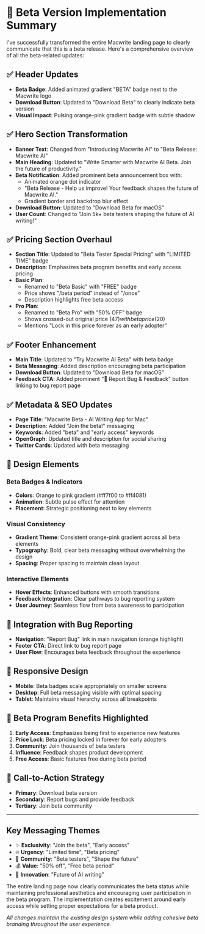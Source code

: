 # 🚀 Beta Version Implementation Summary

I've successfully transformed the entire Macwrite landing page to clearly communicate that this is a beta release. Here's a comprehensive overview of all the beta-related updates:

## ✅ **Header Updates**

- **Beta Badge**: Added animated gradient "BETA" badge next to the Macwrite logo
- **Download Button**: Updated to "Download Beta" to clearly indicate beta version
- **Visual Impact**: Pulsing orange-pink gradient badge with subtle shadow

## ✅ **Hero Section Transformation**

- **Banner Text**: Changed from "Introducing Macwrite AI" to "Beta Release: Macwrite AI"
- **Main Heading**: Updated to "Write Smarter with Macwrite AI Beta. Join the future of productivity."
- **Beta Notification**: Added prominent beta announcement box with:
  - Animated orange dot indicator
  - "Beta Release - Help us improve! Your feedback shapes the future of Macwrite AI."
  - Gradient border and backdrop blur effect
- **Download Button**: Updated to "Download Beta for macOS"
- **User Count**: Changed to "Join 5k+ beta testers shaping the future of AI writing!"

## ✅ **Pricing Section Overhaul**

- **Section Title**: Updated to "Beta Tester Special Pricing" with "LIMITED TIME" badge
- **Description**: Emphasizes beta program benefits and early access pricing
- **Basic Plan**:
  - Renamed to "Beta Basic" with "FREE" badge
  - Price shows "/beta period" instead of "/once"
  - Description highlights free beta access
- **Pro Plan**:
  - Renamed to "Beta Pro" with "50% OFF" badge
  - Shows crossed-out original price ($47) with beta price ($20)
  - Mentions "Lock in this price forever as an early adopter"

## ✅ **Footer Enhancement**

- **Main Title**: Updated to "Try Macwrite AI Beta" with beta badge
- **Beta Messaging**: Added description encouraging beta participation
- **Download Button**: Updated to "Download Beta for macOS"
- **Feedback CTA**: Added prominent "🐛 Report Bug & Feedback" button linking to bug report page

## ✅ **Metadata & SEO Updates**

- **Page Title**: "Macwrite Beta - AI Writing App for Mac"
- **Description**: Added "Join the beta!" messaging
- **Keywords**: Added "beta" and "early access" keywords
- **OpenGraph**: Updated title and description for social sharing
- **Twitter Cards**: Updated with beta messaging

## 🎨 **Design Elements**

### Beta Badges & Indicators

- **Colors**: Orange to pink gradient (#ff7f00 to #ff4081)
- **Animation**: Subtle pulse effect for attention
- **Placement**: Strategic positioning next to key elements

### Visual Consistency

- **Gradient Theme**: Consistent orange-pink gradient across all beta elements
- **Typography**: Bold, clear beta messaging without overwhelming the design
- **Spacing**: Proper spacing to maintain clean layout

### Interactive Elements

- **Hover Effects**: Enhanced buttons with smooth transitions
- **Feedback Integration**: Clear pathways to bug reporting system
- **User Journey**: Seamless flow from beta awareness to participation

## 🔗 **Integration with Bug Reporting**

- **Navigation**: "Report Bug" link in main navigation (orange highlight)
- **Footer CTA**: Direct link to bug report page
- **User Flow**: Encourages beta feedback throughout the experience

## 📱 **Responsive Design**

- **Mobile**: Beta badges scale appropriately on smaller screens
- **Desktop**: Full beta messaging visible with optimal spacing
- **Tablet**: Maintains visual hierarchy across all breakpoints

## 🚀 **Beta Program Benefits Highlighted**

1. **Early Access**: Emphasizes being first to experience new features
2. **Price Lock**: Beta pricing locked in forever for early adopters
3. **Community**: Join thousands of beta testers
4. **Influence**: Feedback shapes product development
5. **Free Access**: Basic features free during beta period

## 🎯 **Call-to-Action Strategy**

- **Primary**: Download beta version
- **Secondary**: Report bugs and provide feedback
- **Tertiary**: Join beta community

---

## **Key Messaging Themes**

- ✨ **Exclusivity**: "Join the beta", "Early access"
- 🔥 **Urgency**: "Limited time", "Beta pricing"
- 🤝 **Community**: "Beta testers", "Shape the future"
- 💰 **Value**: "50% off", "Free beta period"
- 🚀 **Innovation**: "Future of AI writing"

The entire landing page now clearly communicates the beta status while maintaining professional aesthetics and encouraging user participation in the beta program. The implementation creates excitement around early access while setting proper expectations for a beta product.

_All changes maintain the existing design system while adding cohesive beta branding throughout the user experience._
